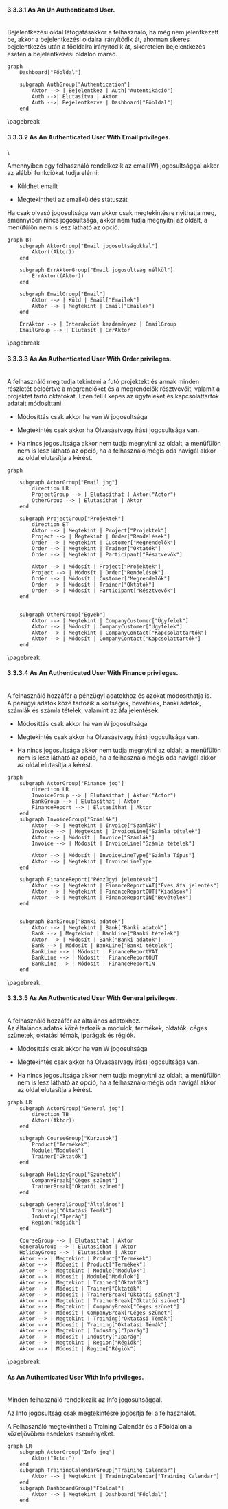 #### 3.3.3.1 As An **Un Authenticated User**. 
\
Bejelentkezési oldal látogatásakkor a felhasználó, ha még nem jelentkezett be, akkor a bejelentkezési oldalra irányítódik át, ahonnan sikeres bejelentkezés után a főoldalra irányítódik át, sikeretelen bejelentkezés esetén a bejelentkezési oldalon marad.


```mermaid
graph
    Dashboard["Főoldal"]

    subgraph AuthGroup["Authentication"]
        Aktor --> | Bejelentkez | Auth["Autentikáció"]
        Auth -->| Elutasítva | Aktor
        Auth -->| Bejelentkezve | Dashboard["Főoldal"]
    end
```


\pagebreak

#### 3.3.3.2 As An **Authenticated User** With **Email** privileges.

\

Amennyiben egy felhasználó rendelkezik az email(W) jogosultsággal akkor az alábbi funkciókat tudja elérni:  

- Küldhet emailt  

- Megtekintheti az emailküldés státuszát  

Ha csak olvasó jogosultsága van akkor csak megtekintésre nyithatja meg, amennyiben nincs jogosultsága, akkor nem tudja megnyitni az oldalt, a menüfülön nem is lesz látható az opció.


```mermaid
graph BT 
    subgraph AktorGroup["Email jogosultságokkal"]
        Aktor((Aktor))
    end

    subgraph ErrAktorGroup["Email jogosultság nélkül"]
        ErrAktor((Aktor))
    end

    subgraph EmailGroup["Email"]
        Aktor --> | Küld | Email["Emailek"]
        Aktor --> | Megtekint | Email["Emailek"]
    end

    ErrAktor --> | Interakciót kezdeményez | EmailGroup
    EmailGroup --> | Elutasít | ErrAktor
```

\pagebreak


#### 3.3.3.3 As An **Authenticated User** With **Order** privileges.
\
A felhasználó meg tudja tekinteni a futó projektekt és annak minden részletét beleértve a megrenelőket és a megrendelők résztvevőit, valamit a projektet tartó oktatókat. Ezen felül képes az ügyfeleket és kapcsolattartók adatait módosíttani.

- Módosíttás csak akkor ha van W jogosultsága

- Megtekintés csak akkor ha Olvasás(vagy írás) jogosultsága van.

- Ha nincs jogosultsága akkor nem tudja megnyitni az oldalt, a menüfülön nem is lesz látható az opció, ha a felhasználó mégis oda navigál akkor az oldal elutasítja a kérést.



```mermaid
graph

    subgraph ActorGroup["Email jog"]
        direction LR
        ProjectGroup --> | Elutasíthat | Aktor("Actor")
        OtherGroup --> | Elutasíthat | Aktor
    end

    subgraph ProjectGroup["Projektek"]
        direction BT
        Aktor --> | Megtekint | Project["Projektek"]
        Project --> | Megtekint | Order["Rendelések"]
        Order --> | Megtekint | Customer["Megrendelők"]
        Order --> | Megtekint | Trainer["Oktatók"]
        Order --> | Megtekint | Participant["Résztvevők"]

        Aktor --> | Módosít | Project["Projektek"]
        Project --> | Módosít | Order["Rendelések"]
        Order --> | Módosít | Customer["Megrendelők"]
        Order --> | Módosít | Trainer["Oktatók"]
        Order --> | Módosít | Participant["Résztvevők"]
    end


    subgraph OtherGroup["Egyéb"]
        Aktor --> | Megtekint | CompanyCustomer["Ügyfelek"]
        Aktor --> | Módosít | CompanyCustomer["Ügyfelek"]
        Aktor --> | Megtekint | CompanyContact["Kapcsolattartók"]
        Aktor --> | Módosít | CompanyContact["Kapcsolattartók"]
    end
```

\pagebreak

#### 3.3.3.4 As An **Authenticated User** With **Finance** privileges.
\
A felhasználó hozzáfér a pénzügyi adatokhoz és azokat módosíthatja is.  
A pézügyi adatok közé tartozik a költségek, bevételek, banki adatok, számlák és számla tételek, valamint az áfa jelentések.  

- Módosíttás csak akkor ha van W jogosultsága

- Megtekintés csak akkor ha Olvasás(vagy írás) jogosultsága van.

- Ha nincs jogosultsága akkor nem tudja megnyitni az oldalt, a menüfülön nem is lesz látható az opció, ha a felhasználó mégis oda navigál akkor az oldal elutasítja a kérést.



```mermaid
graph
    subgraph ActorGroup["Finance jog"]
        direction LR
        InvoiceGroup --> | Elutasíthat | Aktor("Actor")
        BankGroup --> | Elutasíthat | Aktor
        FinanceReport --> | Elutasíthat | Aktor
    end
    subgraph InvoiceGroup["Számlák"]
        Aktor --> | Megtekint | Invoice["Számlák"]
        Invoice --> | Megtekint | InvoiceLine["Számla tételek"]
        Aktor --> | Módosít | Invoice["Számlák"]
        Invoice --> | Módosít | InvoiceLine["Számla tételek"]

        Aktor --> | Módosít | InvoiceLineType["Számla Típus"]
        Aktor --> | Megtekint | InvoiceLineType
    end

    subgraph FinanceReport["Pénzügyi jelentések"]
        Aktor --> | Megtekint | FinanceReportVAT["Éves áfa jelentés"]
        Aktor --> | Megtekint | FinanceReportOUT["Kiadások"]
        Aktor --> | Megtekint | FinanceReportIN["Bevételek"]
    end


    subgraph BankGroup["Banki adatok"]
        Aktor --> | Megtekint | Bank["Banki adatok"]
        Bank --> | Megtekint | BankLine["Banki tételek"]
        Aktor --> | Módosít | Bank["Banki adatok"]
        Bank --> | Módosít | BankLine["Banki tételek"]
        BankLine --> | Módosít | FinanceReportVAT
        BankLine --> | Módosít | FinanceReportOUT
        BankLine --> | Módosít | FinanceReportIN
    end
```

\pagebreak

#### 3.3.3.5 As An **Authenticated User** With **General** privileges.
\
A felhasználó hozzáfér az általános adatokhoz.  
Az általános adatok közé tartozik a modulok, termékek, oktatók, céges szünetek, oktatási témák, iparágak és régiók.  

- Módosíttás csak akkor ha van W jogosultsága

- Megtekintés csak akkor ha Olvasás(vagy írás) jogosultsága van.

- Ha nincs jogosultsága akkor nem tudja megnyitni az oldalt, a menüfülön nem is lesz látható az opció, ha a felhasználó mégis oda navigál akkor az oldal elutasítja a kérést.



```mermaid
graph LR
    subgraph ActorGroup["General jog"]
        direction TB
        Aktor((Aktor))
    end

    subgraph CourseGroup["Kurzusok"]
        Product["Termékek"]
        Module["Modulok"]
        Trainer["Oktatók"]
    end

    subgraph HolidayGroup["Szünetek"]
        CompanyBreak["Céges szünet"]
        TrainerBreak["Oktatói szünet"]
    end

    subgraph GeneralGroup["Általános"]
        Training["Oktatási Témák"]
        Industry["Iparág"]
        Region["Régiók"]
    end

    CourseGroup --> | Elutasíthat | Aktor
    GeneralGroup --> | Elutasíthat | Aktor
    HolidayGroup --> | Elutasíthat | Aktor
    Aktor --> | Megtekint | Product["Termékek"]
    Aktor --> | Módosít | Product["Termékek"]
    Aktor --> | Megtekint | Module["Modulok"]
    Aktor --> | Módosít | Module["Modulok"]
    Aktor --> | Megtekint | Trainer["Oktatók"]
    Aktor --> | Módosít | Trainer["Oktatók"]
    Aktor --> | Módosít | TrainerBreak["Oktatói szünet"]
    Aktor --> | Megtekint | TrainerBreak["Oktatói szünet"]
    Aktor --> | Megtekint | CompanyBreak["Céges szünet"]
    Aktor --> | Módosít | CompanyBreak["Céges szünet"]
    Aktor --> | Megtekint | Training["Oktatási Témák"]
    Aktor --> | Módosít | Training["Oktatási Témák"]
    Aktor --> | Megtekint | Industry["Iparág"]
    Aktor --> | Módosít | Industry["Iparág"]
    Aktor --> | Megtekint | Region["Régiók"]
    Aktor --> | Módosít | Region["Régiók"]
```

\pagebreak

#### As An **Authenticated User** With **Info** privileges.
\
Minden felhasználó rendelkezik az Info jogosultsággal.  

Az Info jogosultság csak megtekintésre jogosítja fel a felhasználót.  

A Felhasználó megtekintheti a Training Calendár és a Főoldalon a közeljövőben esedékes eseményeket.  


```mermaid
graph LR
    subgraph ActorGroup["Info jog"]
        Aktor("Actor")
    end
    subgraph TrainingCalendarGroup["Training Calendar"]
        Aktor --> | Megtekint | TrainingCalendar["Training Calendar"]
    end
    subgraph DashboardGroup["Főoldal"]
        Aktor --> | Megtekint | Dashboard["Főoldal"]
    end
```

